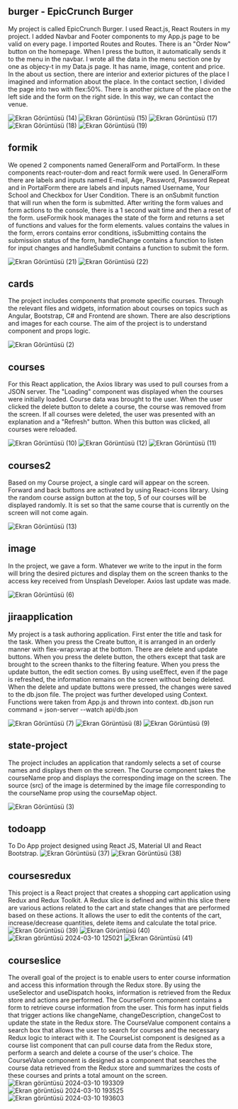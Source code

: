## burger - EpicCrunch Burger
My project is called EpicCrunch Burger. I used React.js, React Routers in my project. I added Navbar and Footer components to my App.js page to be valid on every page. I imported Routes and Routes. There is an "Order Now" button on the homepage. When I press the button, it automatically sends it to the menu in the navbar. I wrote all the data in the menu section one by one as objecy-t in my Data.js page. It has name, image, content and price. In the about us section, there are interior and exterior pictures of the place I imagined and information about the place. In the contact section, I divided the page into two with flex:50%. There is another picture of the place on the left side and the form on the right side. In this way, we can contact the venue.

![Ekran Görüntüsü (14)](https://github.com/kubraacelik/React-JS/assets/101054783/536e6c39-4207-461b-bc86-884433dd42ef)
![Ekran Görüntüsü (15)](https://github.com/kubraacelik/React-JS/assets/101054783/f6707176-0d0f-4263-8af0-5813b6c9ce59)
![Ekran Görüntüsü (17)](https://github.com/kubraacelik/React-JS/assets/101054783/816ead6c-b3fd-49c9-80cd-d804f4c79d20)
![Ekran Görüntüsü (18)](https://github.com/kubraacelik/React-JS/assets/101054783/ff95c36f-09f3-4aa3-a4db-4f24dc8885ed)
![Ekran Görüntüsü (19)](https://github.com/kubraacelik/React-JS/assets/101054783/34760323-ee5d-4280-8fdb-74695583bc9d)

## formik
We opened 2 components named GeneralForm and PortalForm. In these components react-router-dom and react formik were used. In GeneralForm there are labels and inputs named E-mail, Age, Password, Password Repeat and in PortalForm there are labels and inputs named Username, Your School and Checkbox for User Condition. There is an onSubmit function that will run when the form is submitted. After writing the form values and form actions to the console, there is a 1 second wait time and then a reset of the form. useFormik hook manages the state of the form and returns a set of functions and values for the form elements. values contains the values in the form, errors contains error conditions, isSubmitting contains the submission status of the form, handleChange contains a function to listen for input changes and handleSubmit contains a function to submit the form.

![Ekran Görüntüsü (21)](https://github.com/kubraacelik/React-JS/assets/101054783/1fc70d30-e4a6-462d-a25a-dd94e71ff0f2)
![Ekran Görüntüsü (22)](https://github.com/kubraacelik/React-JS/assets/101054783/0a19d0a7-3428-4e05-aca4-9eeed973817f)

## cards
The project includes components that promote specific courses. Through the relevant files and widgets, information about courses on topics such as Angular, Bootstrap, C# and Frontend are shown. There are also descriptions and images for each course. The aim of the project is to understand component and props logic.

![Ekran Görüntüsü (2)](https://github.com/kubraacelik/React-JS/assets/101054783/ceb83f93-d301-4971-b9dc-92878dcfcc0d)

## courses 
For this React application, the Axios library was used to pull courses from a JSON server. The "Loading" component was displayed when the courses were initially loaded. Course data was brought to the user. When the user clicked the delete button to delete a course, the course was removed from the screen. If all courses were deleted, the user was presented with an explanation and a "Refresh" button. When this button was clicked, all courses were reloaded.

![Ekran Görüntüsü (10)](https://github.com/kubraacelik/React-JS/assets/101054783/01956bc4-79a0-429b-a2eb-579ca196db5d)
![Ekran Görüntüsü (12)](https://github.com/kubraacelik/React-JS/assets/101054783/a3fdad44-0e3f-4b7b-ae12-a77fe3a4d954)
![Ekran Görüntüsü (11)](https://github.com/kubraacelik/React-JS/assets/101054783/8f775a66-ece8-49dd-8121-7b506d3d1118)

## courses2
Based on my Course project, a single card will appear on the screen. Forward and back buttons are activated by using React-icons library. Using the random course assign button at the top, 5 of our courses will be displayed randomly. It is set so that the same course that is currently on the screen will not come again. 

![Ekran Görüntüsü (13)](https://github.com/kubraacelik/React-JS/assets/101054783/73bcd5c5-aece-4243-a32f-6bde425ac201)

## image
In the project, we gave a form. Whatever we write to the input in the form will bring the desired pictures and display them on the screen thanks to the access key received from Unsplash Developer. Axios last update was made. 

![Ekran Görüntüsü (6)](https://github.com/kubraacelik/React-JS/assets/101054783/4dcaaf64-6efb-4581-b388-1c74870fa0c3)

## jiraapplication
My project is a task authoring application. First enter the title and task for the task. When you press the Create button, it is arranged in an orderly manner with flex-wrap:wrap at the bottom. There are delete and update buttons. When you press the delete button, the others except that task are brought to the screen thanks to the filtering feature. When you press the update button, the edit section comes. By using useEffect, even if the page is refreshed, the information remains on the screen without being deleted. When the delete and update buttons were pressed, the changes were saved to the db.json file. The project was further developed using Context. Functions were taken from App.js and thrown into context. 
db.json run command = json-server --watch api/db.json

![Ekran Görüntüsü (7)](https://github.com/kubraacelik/React-JS/assets/101054783/29abd285-ff73-47b5-81ab-85520858bb13)
![Ekran Görüntüsü (8)](https://github.com/kubraacelik/React-JS/assets/101054783/b7f1f551-b6b9-41a9-8b84-ca2453808000)
![Ekran Görüntüsü (9)](https://github.com/kubraacelik/React-JS/assets/101054783/d5e4ad99-4d7d-471c-96e5-b737aca79abd)


## state-project
The project includes an application that randomly selects a set of course names and displays them on the screen. The Course component takes the courseName prop and displays the corresponding image on the screen.  The source (src) of the image is determined by the image file corresponding to the courseName prop using the courseMap object. 

![Ekran Görüntüsü (3)](https://github.com/kubraacelik/React-JS/assets/101054783/c6391c0f-f9a1-4fe4-848d-181a8969e18b)

## todoapp
To Do App project designed using React JS, Material UI and React Bootstrap.
![Ekran Görüntüsü (37)](https://github.com/kubraacelik/React-JS/assets/101054783/8793b849-bf7a-4c0b-ae73-e90213cd18f4)
![Ekran Görüntüsü (38)](https://github.com/kubraacelik/React-JS/assets/101054783/69f6d7e3-5a65-4607-af64-84989faf55bd)

## coursesredux
This project is a React project that creates a shopping cart application using Redux and Redux Toolkit. A Redux slice is defined and within this slice there are various actions related to the cart and state changes that are performed based on these actions. It allows the user to edit the contents of the cart, increase/decrease quantities, delete items and calculate the total price.
![Ekran Görüntüsü (39)](https://github.com/kubraacelik/React-JS/assets/101054783/adec3068-64f3-4384-97c5-d3a1e891aaad)
![Ekran Görüntüsü (40)](https://github.com/kubraacelik/React-JS/assets/101054783/060a5b46-d827-4d03-a868-ffe559c2999e)
![Ekran görüntüsü 2024-03-10 125021](https://github.com/kubraacelik/React-JS/assets/101054783/322e1f70-3651-4482-964a-20d2a82d3575)
![Ekran Görüntüsü (41)](https://github.com/kubraacelik/React-JS/assets/101054783/4fb1b516-89dc-4164-9450-6075169f5173)

## courseslice
The overall goal of the project is to enable users to enter course information and access this information through the Redux store. By using the useSelector and useDispatch hooks, information is retrieved from the Redux store and actions are performed. The CourseForm component contains a form to retrieve course information from the user. This form has input fields that trigger actions like changeName, changeDescription, changeCost to update the state in the Redux store. The CourseValue component contains a search box that allows the user to search for courses and the necessary Redux logic to interact with it. The CourseList component is designed as a course list component that can pull course data from the Redux store, perform a search and delete a course of the user's choice. The CourseValue component is designed as a component that searches the course data retrieved from the Redux store and summarizes the costs of these courses and prints a total amount on the screen.
![Ekran görüntüsü 2024-03-10 193309](https://github.com/kubraacelik/React-JS/assets/101054783/9369ebee-1be7-410e-b3f4-572ca9d969f0)
![Ekran görüntüsü 2024-03-10 193525](https://github.com/kubraacelik/React-JS/assets/101054783/f44f891a-cdc6-467b-8432-0e762485e61e)
![Ekran görüntüsü 2024-03-10 193603](https://github.com/kubraacelik/React-JS/assets/101054783/d2e4823d-b54a-416a-a13e-d76b1a1d18e8)

